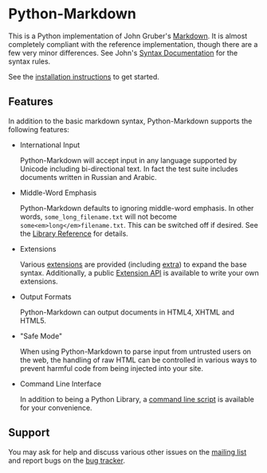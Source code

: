 Python-Markdown
===============

This is a Python implementation of John Gruber's 
[Markdown](http://daringfireball.net/projects/markdown/). 
It is almost completely compliant with the reference implementation,
though there are a few very minor differences. See John's 
[Syntax Documentation](http://daringfireball.net/projects/markdown/syntax) 
for the syntax rules.

See the [installation instructions](install.html) to get started.

Features
--------

In addition to the basic markdown syntax, Python-Markdown supports the following
features:

* International Input

    Python-Markdown will accept input in any language supported by Unicode 
    including bi-directional text. In fact the test suite includes documents 
    written in Russian and Arabic.

* Middle-Word Emphasis

    Python-Markdown defaults to ignoring middle-word emphasis. In other words,
    `some_long_filename.txt` will not become `some<em>long</em>filename.txt`.
    This can be switched off if desired. See the 
    [Library Reference](using_as_module.html) for details.

* Extensions

    Various [extensions](extensions.html) are provided (including 
    [extra](extensions/extra.html)) to expand the base syntax. Additionally, 
    a public [Extension API](writing_extensions.html) is available to write 
    your own extensions.

* Output Formats

    Python-Markdown can output documents in HTML4, XHTML and HTML5.

* "Safe Mode"

    When using Python-Markdown to parse input from untrusted users on the web,
    the handling of raw HTML can be controlled in various ways to prevent 
    harmful code from being injected into your site.

* Command Line Interface

    In addition to being a Python Library, a 
    [command line script](command_line.html) is available for your convenience.

Support
-------

You may ask for help and discuss various other issues on the [mailing list][] 
and report bugs on the [bug tracker][].

[mailing list]: http://lists.sourceforge.net/lists/listinfo/python-markdown-discuss
[bug tracker]: http://github.com/waylan/Python-Markdown/issues 
